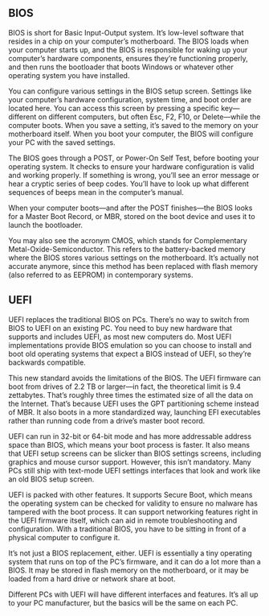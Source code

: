 ## BIOS

BIOS is short for Basic Input-Output system. It’s low-level software that resides in a chip on your computer’s motherboard. The BIOS loads when your computer starts up, and the BIOS is responsible for waking up your computer’s hardware components, ensures they’re functioning properly, and then runs the bootloader that boots Windows or whatever other operating system you have installed.

You can configure various settings in the BIOS setup screen. Settings like your computer’s hardware configuration, system time, and boot order are located here. You can access this screen by pressing a specific key—different on different computers, but often Esc, F2, F10, or Delete—while the computer boots. When you save a setting, it’s saved to the memory on your motherboard itself. When you boot your computer, the BIOS will configure your PC with the saved settings.

The BIOS goes through a POST, or Power-On Self Test, before booting your operating system. It checks to ensure your hardware configuration is valid and working properly. If something is wrong, you’ll see an error message or hear a cryptic series of beep codes. You’ll have to look up what different sequences of beeps mean in the computer’s manual.

When your computer boots—and after the POST finishes—the BIOS looks for a Master Boot Record, or MBR, stored on the boot device and uses it to launch the bootloader.

You may also see the acronym CMOS, which stands for Complementary Metal-Oxide-Semiconductor. This refers to the battery-backed memory where the BIOS stores various settings on the motherboard. It’s actually not accurate anymore, since this method has been replaced with flash memory (also referred to as EEPROM) in contemporary systems.


## UEFI

UEFI replaces the traditional BIOS on PCs. There’s no way to switch from BIOS to UEFI on an existing PC. You need to buy new hardware that supports and includes UEFI, as most new computers do. Most UEFI implementations provide BIOS emulation so you can choose to install and boot old operating systems that expect a BIOS instead of UEFI, so they’re backwards compatible.

This new standard avoids the limitations of the BIOS. The UEFI firmware can boot from drives of 2.2 TB or larger—in fact, the theoretical limit is 9.4 zettabytes. That’s roughly three times the estimated size of all the data on the Internet. That’s because UEFI uses the GPT partitioning scheme instead of MBR. It also boots in a more standardized way, launching EFI executables rather than running code from a drive’s master boot record.

UEFI can run in 32-bit or 64-bit mode and has more addressable address space than BIOS, which means your boot process is faster. It also means that UEFI setup screens can be slicker than BIOS settings screens, including graphics and mouse cursor support. However, this isn’t mandatory. Many PCs still ship with text-mode UEFI settings interfaces that look and work like an old BIOS setup screen.


UEFI is packed with other features. It supports Secure Boot, which means the operating system can be checked for validity to ensure no malware has tampered with the boot process. It can support networking features right in the UEFI firmware itself, which can aid in remote troubleshooting and configuration. With a traditional BIOS, you have to be sitting in front of a physical computer to configure it.

It’s not just a BIOS replacement, either. UEFI is essentially a tiny operating system that runs on top of the PC’s firmware, and it can do a lot more than a BIOS. It may be stored in flash memory on the motherboard, or it may be loaded from a hard drive or network share at boot.

Different PCs with UEFI will have different interfaces and features. It’s all up to your PC manufacturer, but the basics will be the same on each PC.